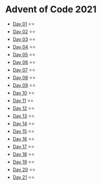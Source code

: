# Advent of Code 2021

 - [Day 01](day01/README.md) ⭐️⭐️
 - [Day 02](day02/README.md) ⭐️⭐️
 - [Day 03](day03/README.md) ⭐️⭐️
 - [Day 04](day04/README.md) ⭐️⭐️
 - [Day 05](day05/README.md) ⭐️⭐️
 - [Day 06](day06/README.md) ⭐️⭐️
 - [Day 07](day07/README.md) ⭐️⭐️
 - [Day 08](day08/README.md) ⭐️⭐️
 - [Day 09](day09/README.md) ⭐️⭐️
 - [Day 10](day10/README.md) ⭐️⭐️
 - [Day 11](day11/README.md) ⭐️⭐️
 - [Day 12](day12/README.md) ⭐️⭐️
 - [Day 13](day13/README.md) ⭐️⭐️
 - [Day 14](day14/README.md) ⭐️⭐️
 - [Day 15](day15/README.md) ⭐️⭐️
 - [Day 16](day16/README.md) ⭐️⭐️
 - [Day 17](day17/README.md) ⭐️⭐️
 - [Day 18](day18/README.md) ⭐️⭐️
 - [Day 19](day19/README.md) ⭐️⭐️ 
 - [Day 20](day20/README.md) ⭐️⭐️
 - [Day 21](day21/README.md) ⭐️⭐️ 